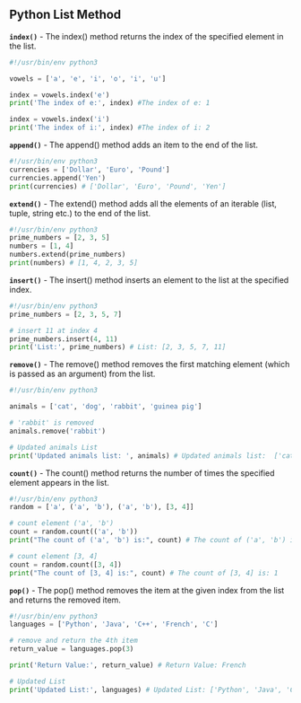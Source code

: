 ## Python List Method
**`index()`** - The index() method returns the index of the specified element in the list.
```py
#!/usr/bin/env python3

vowels = ['a', 'e', 'i', 'o', 'i', 'u']

index = vowels.index('e')
print('The index of e:', index) #The index of e: 1

index = vowels.index('i')
print('The index of i:', index) #The index of i: 2
```
**`append()`** - The append() method adds an item to the end of the list.
```py
#!/usr/bin/env python3
currencies = ['Dollar', 'Euro', 'Pound']
currencies.append('Yen')
print(currencies) # ['Dollar', 'Euro', 'Pound', 'Yen']
```
**`extend()`** - The extend() method adds all the elements of an iterable (list, tuple, string etc.) to the end of the list.
```py
#!/usr/bin/env python3
prime_numbers = [2, 3, 5]
numbers = [1, 4]
numbers.extend(prime_numbers)
print(numbers) # [1, 4, 2, 3, 5]
```
**`insert()`** - The insert() method inserts an element to the list at the specified index.
```py
#!/usr/bin/env python3
prime_numbers = [2, 3, 5, 7]

# insert 11 at index 4
prime_numbers.insert(4, 11)
print('List:', prime_numbers) # List: [2, 3, 5, 7, 11]
```
**`remove()`** - The remove() method removes the first matching element (which is passed as an argument) from the list.
```py
#!/usr/bin/env python3

animals = ['cat', 'dog', 'rabbit', 'guinea pig']

# 'rabbit' is removed
animals.remove('rabbit')

# Updated animals List
print('Updated animals list: ', animals) # Updated animals list:  ['cat', 'dog', 'guinea pig']
```
**`count()`** - The count() method returns the number of times the specified element appears in the list.
```py
#!/usr/bin/env python3
random = ['a', ('a', 'b'), ('a', 'b'), [3, 4]]

# count element ('a', 'b')
count = random.count(('a', 'b'))
print("The count of ('a', 'b') is:", count) # The count of ('a', 'b') is: 2

# count element [3, 4]
count = random.count([3, 4])
print("The count of [3, 4] is:", count) # The count of [3, 4] is: 1
```
**`pop()`** - The pop() method removes the item at the given index from the list and returns the removed item.
```py
#!/usr/bin/env python3
languages = ['Python', 'Java', 'C++', 'French', 'C']

# remove and return the 4th item
return_value = languages.pop(3)

print('Return Value:', return_value) # Return Value: French

# Updated List
print('Updated List:', languages) # Updated List: ['Python', 'Java', 'C++', 'C']
```
